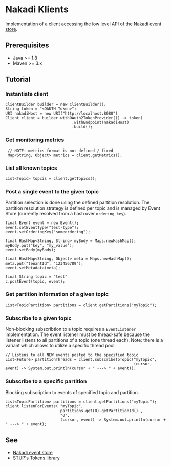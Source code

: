 # Nakadi Klients

Implementation of a client accessing the low level API of the [Nakadi event store](https://github.com/zalando/nakadi).

## Prerequisites
- Java >= 1.8
- Maven >= 3.x

## Tutorial

### Instantiate client

    ClientBuilder builder = new ClientBuilder();
    String token = "<OAUTH Token>";
    URI nakadiHost = new URI("http://localhost:8080")
    Client client = builder.withOAuth2TokenProvider(() -> token)
                                 .withEndpoint(nakadiHost)
                                 .build();
   
### Get monitoring metrics
   
     // NOTE: metrics format is not defined / fixed
     Map<String, Object> metrics = client.getMetrics();
    
### List all known topics

    List<Topic> topcis = client.getTopics();
    

### Post a single event to the given topic
Partition selection is done using the defined partition resolution. The partition resolution strategy is defined per 
topic and is managed by Event Store (currently resolved from a hash over `ordering_key`).

    final Event event = new Event();
    event.setEventType("test-type");
    event.setOrderingKey("someordering");

    final HashMap<String, String> myBody = Maps.newHashMap();
    myBody.put("key", "my_value");
    event.setBody(myBody);

    final HashMap<String, Object> meta = Maps.newHashMap();
    meta.put("tenantId", "123456789");
    event.setMetadata(meta);

    final String topic = "test"
    c.postEvent(topic, event);
   

### Get partition information of a given topic

    List<TopicPartition> partitions = client.getPartitions("myTopic");
    
    
### Subscribe to a given topic
Non-blocking subscribtion to a topic requires a `EventListener` implementation. The event listener must be thread-safe because
the listener listens to all partitions of a topic (one thread each). Note: there is a variant which allows to 
utilize a specific thread pool.

    // Listens to all NEW events posted to the specified topic
    List<Future> partitionThreads = client.subscribeToTopic("myTopic", 
                                                            (cursor, event) -> System.out.println(cursor + " ---> " + event));
   

### Subscribe to a specific partition
Blocking subscription to events of specified topic and partition.

    List<TopicPartition> partitions = client.getPartitions("myTopic");
    client.listenForEvents( "myTopic",
                            partitions.get(0).getPartitionId() ,
                            "0",
                            (cursor, event) -> System.out.println(cursor + " ---> " + event);

## See
- [Nakadi event store](https://github.com/zalando/nakadi)
- [STUP's Tokens library](https://github.com/zalando-stups/tokens)
